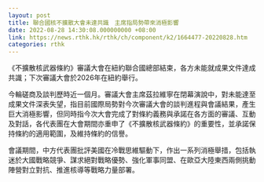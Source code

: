 ```yaml
---
layout: post
title: 聯合國核不擴散大會未達共識　主席指局勢帶來消極影響
date: 2022-08-28 14:30:08.000000000 +08:00
link: https://news.rthk.hk/rthk/ch/component/k2/1664477-20220828.htm
categories: rthk
---
```


《不擴散核武器條約》審議大會在紐約聯合國總部結束，各方未能就成果文件達成共識；下次審議大會於2026年在紐約舉行。

今輪磋商及談判歷時近一個月。審議大會主席茲拉維寧在閉幕演說中，對未能達至成果文件深表失望，指目前國際局勢對今次審議大會的談判進程與會議結果，產生巨大消極影響，但同時指今次大會完成了對條約義務與承諾在各方面的審議、互動及對話，各代表團在大會期間亦重申了《不擴散核武器條約》的重要性，並承諾保持條約的適用範圍，及維持條約的信譽。

會議期間，中方代表團批評美國在冷戰思維驅動下，作出一系列消極舉措，包括執迷於大國戰略競爭、謀求絕對戰略優勢、強化軍事同盟、在歐亞大陸東西兩側挑動陣營對立對抗、推進核導等戰略力量部署。
